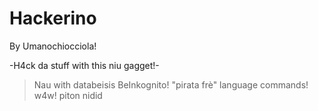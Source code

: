 # Hackerino
By Umanochiocciola!


-H4ck da stuff with this niu gagget!-
>Nau with databeisis
>BeInkognito!
>"pirata frè" language commands! 
>w4w!
>piton nidid
